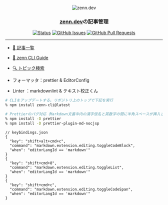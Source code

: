 <p align="center">
  <img src="https://zenn.dev/images/logo.png" alt="zenn.dev"></a>
</p>

<h3 align="center"><a href="https://zenn.dev/shotaro">zenn.dev</a>の記事管理</h3>

<div align="center">

[![Status](https://img.shields.io/badge/status-active-success.svg)](https://github.com/syotaro/zenn.dev/)
[![GitHub Issues](https://img.shields.io/github/issues/syotaro/zenn.dev.svg)](https://github.com/syotaro/zenn.dev/issues)
[![GitHub Pull Requests](https://img.shields.io/github/issues-pr/syotaro/zenn.dev.svg)](https://github.com/syotaro/zenn.dev/pulls)

</div>

---

- [📝 記事一覧](https://zenn.dev/shotaro)
- [📘 zenn CLI Guide](https://zenn.dev/zenn/articles/zenn-cli-guide)
- [🔍 トピック検索](https://zenn.dev/search)

- フォーマッタ：prettier & EditorConfig
- Linter ：markdownlint & テキスト校正くん

```sh
# CLIをアップデートする。リポジトリ上のトップで下記を実行
% npm install zenn-cli@latest

# Prettierのバグ対応（Markdown文書中内の漢字仮名と英数字の間に半角スペースが挿入されないようにする）
% npm install -D prettier
% npm install -D prettier-plugin-md-nocjsp
```

```jsonc
// keybindings.json
{
  "key": "shift+alt+cmd+c",
  "command": "markdown.extension.editing.toggleCodeBlock",
  "when": "editorLangId == 'markdown'"
}
{
  "key": "shift+cmd+8",
  "command": "markdown.extension.editing.toggleList",
  "when": "editorLangId == 'markdown'"
}
{
  "key": "shift+cmd+c",
  "command": "markdown.extension.editing.toggleCodeSpan",
  "when": "editorLangId == 'markdown'"
}
```
